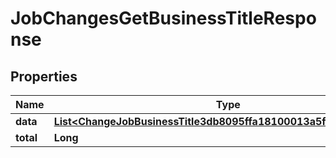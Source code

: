 

# JobChangesGetBusinessTitleResponse


## Properties

| Name | Type | Description | Notes |
|------------ | ------------- | ------------- | -------------|
|**data** | [**List&lt;ChangeJobBusinessTitle3db8095ffa18100013a5f96969ca0102&gt;**](ChangeJobBusinessTitle3db8095ffa18100013a5f96969ca0102.md) |  |  [optional] |
|**total** | **Long** |  |  [optional] |



